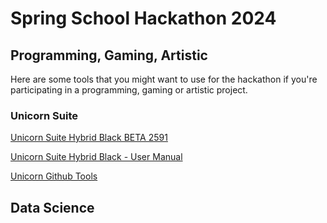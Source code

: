 # Spring School Hackathon 2024

## Programming, Gaming, Artistic

Here are some tools that you might want to use for the hackathon if you're participating in a programming, gaming or artistic project.

### Unicorn Suite

[Unicorn Suite Hybrid Black BETA 2591](https://www.gtec.at/downloads_QyTs23/Unicorn%20Suite%20Hybrid%20Black/Unicorn%20Suite%201.24.00%20BETA%202591.zip)

[Unicorn Suite Hybrid Black - User Manual](https://github.com/unicorn-bi/Unicorn-Suite-Hybrid-Black-User-Manual)

[Unicorn Github Tools](https://github.com/unicorn-bi/Unicorn-Suite-Hybrid-Black)

## Data Science


